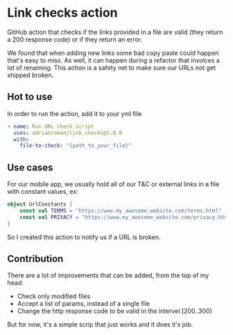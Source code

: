 # Link checks action

GitHub action that checks if the links provided in a file are valid (they return a 200 response code) or if they return an error.

We found that when adding new links some bad copy paste could happen that's easy to miss. As well, it can happen during a refactor that involces a lot of renaming. 
This action is a safety net to make sure our URLs not get shipped broken.

## Hot to use
In order to run the action, add it to your yml file
```yml
- name: Run URL check script
  uses: adriancoman/link_checks@1.0.0
  with:
    file-to-check: "{path_to_your_file}"
```

## Use cases
For our mobile app, we usually hold all of our T&C or external links in a file with constant values, ex:
```kotlin
object UrlConstants {
    const val TERMS = "https://www.my_awesome_website.com/terms.html"
    const val PRIVACY = "https://www.my_awesome_website.com/privacy.html"
}
```
So I created this action to notify us if a URL is broken.

## Contribution
There are a lot of improvements that can be added, from the top of my head:
- Check only modified files
- Accept a list of params, instead of a single file
- Change the http response code to be valid in the intervel [200..300)

But for now, it's a simple scrip that just works and it does it's job.
